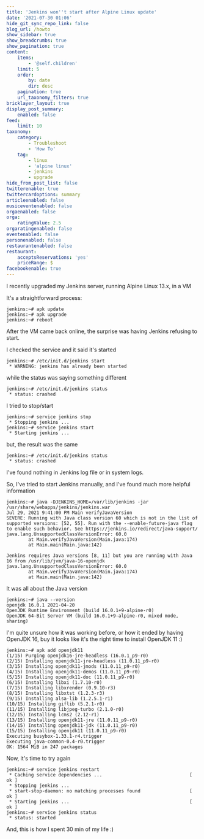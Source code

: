 ```yaml
---
title: 'Jenkins won''t start after Alpine Linux update'
date: '2021-07-30 01:06'
hide_git_sync_repo_link: false
blog_url: /howto
show_sidebar: true
show_breadcrumbs: true
show_pagination: true
content:
    items:
        - '@self.children'
    limit: 5
    order:
        by: date
        dir: desc
    pagination: true
    url_taxonomy_filters: true
bricklayer_layout: true
display_post_summary:
    enabled: false
feed:
    limit: 10
taxonomy:
    category:
        - Troubleshoot
        - 'How To'
    tag:
        - linux
        - 'alpine linux'
        - jenkins
        - upgrade
hide_from_post_list: false
twitterenable: true
twittercardoptions: summary
articleenabled: false
musiceventenabled: false
orgaenabled: false
orga:
    ratingValue: 2.5
orgaratingenabled: false
eventenabled: false
personenabled: false
restaurantenabled: false
restaurant:
    acceptsReservations: 'yes'
    priceRange: $
facebookenable: true
---
```


I recently upgraded my Jenkins server, running Alpine Linux 13.x, in a VM

It's a straightforward process:
```shell
jenkins:~# apk update
jenkins:~# apk upgrade
jenkins:~# reboot
```

After the VM came back online, the surprise was having Jenkins refusing to start. 

I checked the service and it said it's started
```shell
jenkins:~# /etc/init.d/jenkins start
 * WARNING: jenkins has already been started
```
while the status was saying something different
```shell
jenkins:~# /etc/init.d/jenkins status
 * status: crashed
```
I tried to stop/start
```shell
jenkins:~# service jenkins stop
 * Stopping jenkins ...   
jenkins:~# service jenkins start
 * Starting jenkins ...
```
but, the result was the same
```shell
jenkins:~# /etc/init.d/jenkins status
 * status: crashed
```
I've found nothing in Jenkins log file or in system logs. 

So, I've tried to start Jenkins manually, and I've found much more helpful information
```shell
jenkins:~# java -DJENKINS_HOME=/var/lib/jenkins -jar /usr/share/webapps/jenkins/jenkins.war
Jul 29, 2021 9:41:00 PM Main verifyJavaVersion
SEVERE: Running with Java class version 60 which is not in the list of supported versions: [52, 55]. Run with the --enable-future-java flag to enable such behavior. See https://jenkins.io/redirect/java-support/
java.lang.UnsupportedClassVersionError: 60.0
        at Main.verifyJavaVersion(Main.java:174)
        at Main.main(Main.java:142)

Jenkins requires Java versions [8, 11] but you are running with Java 16 from /usr/lib/jvm/java-16-openjdk
java.lang.UnsupportedClassVersionError: 60.0
        at Main.verifyJavaVersion(Main.java:174)
        at Main.main(Main.java:142)
```

It was all about the Java version
```shell
jenkins:~# java --version
openjdk 16.0.1 2021-04-20
OpenJDK Runtime Environment (build 16.0.1+9-alpine-r0)
OpenJDK 64-Bit Server VM (build 16.0.1+9-alpine-r0, mixed mode, sharing)
```

I'm quite unsure how it was working before, or how it ended by having OpenJDK 16, buy it looks like it's the right time to install OpenJDK 11 :)
```shell
jenkins:~# apk add openjdk11
(1/15) Purging openjdk16-jre-headless (16.0.1_p9-r0)
(2/15) Installing openjdk11-jre-headless (11.0.11_p9-r0)
(3/15) Installing openjdk11-jmods (11.0.11_p9-r0)
(4/15) Installing openjdk11-demos (11.0.11_p9-r0)
(5/15) Installing openjdk11-doc (11.0.11_p9-r0)
(6/15) Installing libxi (1.7.10-r0)
(7/15) Installing libxrender (0.9.10-r3)
(8/15) Installing libxtst (1.2.3-r3)
(9/15) Installing alsa-lib (1.2.5.1-r1)
(10/15) Installing giflib (5.2.1-r0)
(11/15) Installing libjpeg-turbo (2.1.0-r0)
(12/15) Installing lcms2 (2.12-r1)
(13/15) Installing openjdk11-jre (11.0.11_p9-r0)
(14/15) Installing openjdk11-jdk (11.0.11_p9-r0)
(15/15) Installing openjdk11 (11.0.11_p9-r0)
Executing busybox-1.33.1-r4.trigger
Executing java-common-0.4-r0.trigger
OK: 1564 MiB in 247 packages
```

Now, it's time to try again
```shell
jenkins:~# service jenkins restart
 * Caching service dependencies ...                                [ ok ]
 * Stopping jenkins ...
 * start-stop-daemon: no matching processes found                  [ ok ]
 * Starting jenkins ...                                            [ ok ]
jenkins:~# service jenkins status
 * status: started
 ```
 
 And, this is how I spent 30 min of my life :)